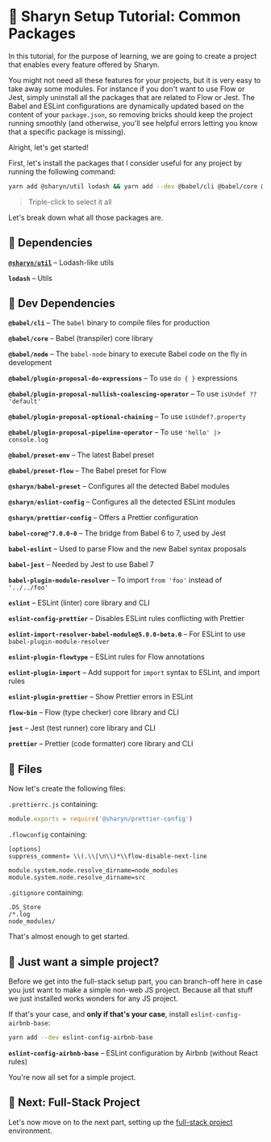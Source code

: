 # 🌹 Sharyn Setup Tutorial: Common Packages

In this tutorial, for the purpose of learning, we are going to create a project that enables every feature offered by Sharyn.

You might not need all these features for your projects, but it is very easy to take away some modules. For instance if you don't want to use Flow or Jest, simply uninstall all the packages that are related to Flow or Jest. The Babel and ESLint configurations are dynamically updated based on the content of your `package.json`, so removing bricks should keep the project running smoothly (and otherwise, you'll see helpful errors letting you know that a specific package is missing).

Alright, let's get started!

First, let's install the packages that I consider useful for any project by running the following command:

```bash
yarn add @sharyn/util lodash && yarn add --dev @babel/cli @babel/core @babel/node @babel/plugin-proposal-do-expressions @babel/plugin-proposal-nullish-coalescing-operator @babel/plugin-proposal-optional-chaining @babel/plugin-proposal-pipeline-operator @babel/preset-env @babel/preset-flow @sharyn/babel-preset @sharyn/eslint-config @sharyn/prettier-config babel-core@^7.0.0-0 babel-eslint babel-jest babel-plugin-module-resolver eslint eslint-config-prettier eslint-import-resolver-babel-module@5.0.0-beta.0 eslint-plugin-flowtype eslint-plugin-import eslint-plugin-prettier flow-bin jest prettier
```

> Triple-click to select it all

Let's break down what all those packages are.

## 🌹 Dependencies

[**`@sharyn/util`**](https://github.com/sharynjs/sharyn/tree/master/packages/util) – Lodash-like utils

**`lodash`** – Utils

## 🌹 Dev Dependencies

**`@babel/cli`** – The `babel` binary to compile files for production

**`@babel/core`** – Babel (transpiler) core library

**`@babel/node`** – The `babel-node` binary to execute Babel code on the fly in development

**`@babel/plugin-proposal-do-expressions`** – To use `do { }` expressions

**`@babel/plugin-proposal-nullish-coalescing-operator`** – To use `isUndef ?? 'default'`

**`@babel/plugin-proposal-optional-chaining`** – To use `isUndef?.property`

**`@babel/plugin-proposal-pipeline-operator`** – To use `'hello' |> console.log`

**`@babel/preset-env`** – The latest Babel preset

**`@babel/preset-flow`** – The Babel preset for Flow

**`@sharyn/babel-preset`** – Configures all the detected Babel modules

**`@sharyn/eslint-config`** – Configures all the detected ESLint modules

**`@sharyn/prettier-config`** – Offers a Prettier configuration

**`babel-core@^7.0.0-0`** – The bridge from Babel 6 to 7, used by Jest

**`babel-eslint`** – Used to parse Flow and the new Babel syntax proposals

**`babel-jest`** – Needed by Jest to use Babel 7

**`babel-plugin-module-resolver`** – To import `from 'foo'` instead of `'../../foo'`

**`eslint`** – ESLint (linter) core library and CLI

**`eslint-config-prettier`** – Disables ESLint rules conflicting with Prettier

**`eslint-import-resolver-babel-module@5.0.0-beta.0`** – For ESLint to use `babel-plugin-module-resolver`

**`eslint-plugin-flowtype`** – ESLint rules for Flow annotations

**`eslint-plugin-import`** – Add support for `import` syntax to ESLint, and import rules

**`eslint-plugin-prettier`** – Show Prettier errors in ESLint

**`flow-bin`** – Flow (type checker) core library and CLI

**`jest`** – Jest (test runner) core library and CLI

**`prettier`** – Prettier (code formatter) core library and CLI

## 🌹 Files

Now let's create the following files:

`.prettierrc.js` containing:

```js
module.exports = require('@sharyn/prettier-config')
```

`.flowconfig` containing:

```
[options]
suppress_comment= \\(.\\|\n\\)*\\flow-disable-next-line

module.system.node.resolve_dirname=node_modules
module.system.node.resolve_dirname=src
```

`.gitignore` containing:

```
.DS_Store
/*.log
node_modules/
```

That's almost enough to get started.

## 🌹 Just want a simple project?

Before we get into the full-stack setup part, you can branch-off here in case you just want to make a simple non-web JS project. Because all that stuff we just installed works wonders for any JS project.

If that's your case, and **only if that's your case**, install `eslint-config-airbnb-base`:

```bash
yarn add --dev eslint-config-airbnb-base
```

**`eslint-config-airbnb-base`** – ESLint configuration by Airbnb (without React rules)

You're now all set for a simple project.

## 🌹 Next: Full-Stack Project

Let's now move on to the next part, setting up the [full-stack project](https://github.com/sharynjs/sharyn/blob/master/docs/2-setup-full-stack.md) environment.
